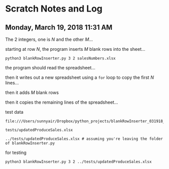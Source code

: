 # Scratch Notes and Log

## Monday, March 19, 2018 11:31 AM

The 2 integers, one is *N* and the other *M*...

starting at row *N*, the program inserts *M* blank rows into the sheet...

	python3 blankRowInserter.py 3 2 salesNumbers.xlsx

the program should read the spreadsheet...

then it writes out a new spreadsheet using a `for` loop to copy the first *N* lines...

then it adds *M* blank rows

then it copies the remaining lines of the spreadsheet...

test data

	file:///Users/sunnyair/Dropbox/python_projects/blankRowInserter_031918_1/tests/updatedProduceSales.xlsx

	tests/updatedProduceSales.xlsx

	../tests/updatedProduceSales.xlsx # assuming you're leaving the folder of blankRowInserter.py

for testing

	python3 blankRowInserter.py 3 2 ../tests/updatedProduceSales.xlsx